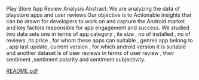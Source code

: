 Play Store App Review Analysis
Abstract:
We are analyzing the data of playstore apps and user reviews.Our objective is to Actionable insights that can be drawn for developers to work on and capture the Android market and key factors responsible for app engagement and success. We studied two data sets one in terms of app category , its size , no of installed , no of reviews ,its price , for whom these apps can suitable , genres app belong to , app last update, current version , for which android version it is suitable and another dataset is of user reviews in terms of user review , their sentiment ,sentiment polarity and sentiment subjectivity.

[README.pdf](https://github.com/SaniyaBubere/EDA-GOOGLE-PLAY-REVIEW-ANALYSIS-PROJECT/files/9845953/README.pdf)




